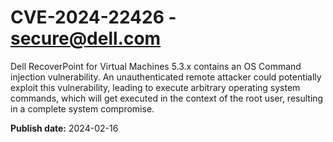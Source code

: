 # CVE-2024-22426 - secure@dell.com


Dell RecoverPoint for Virtual Machines 5.3.x contains an OS Command injection vulnerability. An unauthenticated remote
attacker could potentially exploit this vulnerability, leading to execute arbitrary operating system commands, which will get executed in the context of the root user, resulting in a complete system compromise.



**Publish date:** 2024-02-16
